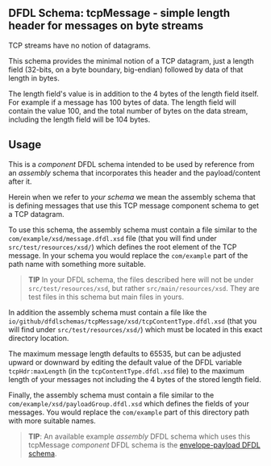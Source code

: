 ## DFDL Schema: tcpMessage - simple length header for messages on byte streams

TCP streams have no notion of datagrams.

This schema provides the minimal notion of a TCP datagram, just a length field 
(32-bits, on a byte boundary, big-endian) followed by data of that length in bytes.

The length field's value is in addition to the 4 bytes of the length field itself. 
For example if a message has 100 bytes of data. The length field will contain 
the value 100, and the total number of bytes on the data stream, 
including the length field will be 104 bytes. 

## Usage

This is a _component_ DFDL schema intended to be used by reference from an _assembly_ schema
that incorporates this header and the payload/content after it.

Herein when we refer to _your schema_ we mean the assembly schema that is defining 
messages that use this TCP message component schema to get a TCP datagram.  

To use this schema, the assembly schema must contain a file 
similar to the 
`com/example/xsd/message.dfdl.xsd` file (that you will find 
under `src/test/resources/xsd/`)
which defines the root element of the TCP message.
In your schema you would replace the `com/example` part of the
path name with something more suitable. 

> **TIP**
> In your DFDL schema, the files described here will not be under `src/test/resources/xsd`,
> but rather `src/main/resources/xsd`. They are test files in this schema but main files in
> yours. 

In addition the assembly schema must contain a file like the
`io/github/dfdlschemas/tcpMessage/xsd/tcpContentType.dfdl.xsd` (that you
will find under `src/test/resources/xsd/`) which must be located in this
exact directory location.

The maximum message length defaults to 65535, but can be adjusted upward or downward
by editing the default value of the DFDL variable `tcpHdr:maxLength` (in the `tcpContentType.dfdl.xsd` file)
to the maximum length of your messages
not including the 4 bytes of the stored length field.

Finally, the assembly schema must contain a file similar to the 
`com/example/xsd/payloadGroup.dfdl.xsd` which defines the fields of 
your messages. You would replace the `com/example` part of this 
directory path with more suitable names. 

> **TIP**:
> An available example _assembly_ DFDL schema which uses this tcpMessage
> _component_ DFDL schema is the
> [envelope-payload DFDL schema](
> https://github.com/DFDLSchemas/envelope-payload
> ).
